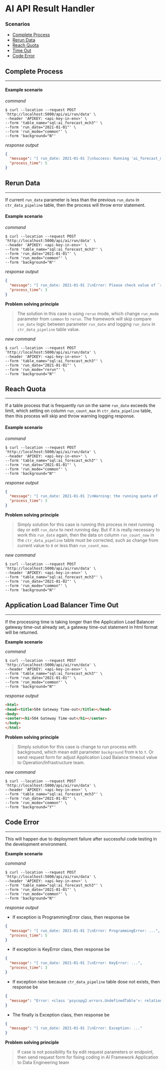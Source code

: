 AI API Result Handler
=====================

### Scenarios
- [Complete Process](#complete-process)
- [Rerun Data](#rerun-data)
- [Reach Quota](#reach-quota)
- [Time Out](#application-load-balancer-time-out)
- [Code Error](#code-error)

Complete Process
----------------

---

#### **Example scenario**

_command_
```shell
$ curl --location --request POST 'http://localhost:5000/api/ai/run/data' \
--header 'APIKEY: <api-key-in-env>' \
--form 'table_name="sql:ai_forecast_mch3"' \
--form 'run_date="2021-01-01"' \
--form 'run_mode="common"' \
--form 'background="N"'
```

_response output_
```json
{
  "message": "[ run_date: 2021-01-01 ]\nSuccess: Running 'ai_forecast_mch3' mode 'common' with logging value (52 rows, 2 sec)",
  "process_time": 5
}
```

Rerun Data
----------

---

If current `run_date` parameter is less than the previous `run_date` in `ctr_data_pipeline` table, then the process will throw error statement.

#### **Example scenario**

_command_
```shell
$ curl --location --request POST 'http://localhost:5000/api/ai/run/data' \
--header 'APIKEY: <api-key-in-env>' \
--form 'table_name="sql:ai_forecast_mch3"' \
--form 'run_date="2021-01-01"' \
--form 'run_mode="common"' \
--form 'background="N"'
```

_response output_
```json
{
  "message": "[ run_date: 2021-01-01 ]\nError: Please check value of `run_date`, which less than the current control running date: '2021-01-02'",
  "process_time": 3
}
```

**Problem solving principle**

> The solution in this case is using `rerun` mode, which change `run_mode` parameter from `common` to `rerun`.
> The framework will skip compare `run_date` logic between parameter `run_date` and logging `run_date` in `ctr_data_pipeline` table value.

_new command_
```shell
$ curl --location --request POST 'http://localhost:5000/api/ai/run/data' \
--header 'APIKEY: <api-key-in-env>' \
--form 'table_name="sql:ai_forecast_mch3"' \
--form 'run_date="2021-01-01"' \
--form 'run_mode="rerun"' \
--form 'background="N"'
```

Reach Quota
-----------

---

If a table process that is frequently run on the same `run_date` exceeds the limit, which setting on column `run_count_max` in `ctr_data_pipeline` table, then this process will skip and throw warning logging response.

#### **Example scenario**

_command_
```shell
$ curl --location --request POST 'http://localhost:5000/api/ai/run/data' \
--header 'APIKEY: <api-key-in-env>' \
--form 'table_name="sql:ai_forecast_mch3"' \
--form 'run_date="2021-01-01"' \
--form 'run_mode="common"' \
--form 'background="N"'
```

_response output_
```json
{
  "message": "[ run_date: 2021-01-01 ]\nWarning: the running quota of 'ai_forecast_mch3' has been reached.",
  "process_time": 3
}
```

**Problem solving principle**

> Simply solution for this case is running this process in next running day or edit `run_date` to next running day.
> But if it is really necessary to work this `run_date` again, then the data on column `run_count_now` in the `ctr_data_pipeline` table must be corrected, such as change from current value to `0` or less than `run_count_max`.

_new command_
```shell
$ curl --location --request POST 'http://localhost:5000/api/ai/run/data' \
--header 'APIKEY: <api-key-in-env>' \
--form 'table_name="sql:ai_forecast_mch3"' \
--form 'run_date="2021-01-02"' \
--form 'run_mode="common"' \
--form 'background="N"'
```

Application Load Balancer Time Out
----------------------------------

---

If the processing time is taking longer than the Application Load Balancer gateway time-out already set, a gateway time-out statement in html format will be returned.

**Example scenario**

_command_
```shell
$ curl --location --request POST 'http://localhost:5000/api/ai/run/data' \
--header 'APIKEY: <api-key-in-env>' \
--form 'table_name="sql:ai_forecast_mch3"' \
--form 'run_date="2021-01-01"' \
--form 'run_mode="common"' \
--form 'background="N"'
```

_response output_
```html
<html>
<head><title>504 Gateway Time-out</title></head>
<body>
<center><h1>504 Gateway Time-out</h1></center>
</body>
</html>
```

**Problem solving principle**

> Simply solution for this case is change to run process with background, which mean edit parameter `background` from `N` to `Y`.
> Or send request form for adjust Application Load Balance timeout value to Operation/Infrastructure team.

_new command_
```shell
$ curl --location --request POST 'http://localhost:5000/api/ai/run/data' \
--header 'APIKEY: <api-key-in-env>' \
--form 'table_name="sql:ai_forecast_mch3"' \
--form 'run_date="2021-01-01"' \
--form 'run_mode="common"' \
--form 'background="Y"'
```

Code Error
----------

---

This will happen due to deployment failure after successful code testing in the development environment.

**Example scenario**

_command_
```shell
$ curl --location --request POST 'http://localhost:5000/api/ai/run/data' \
--header 'APIKEY: <api-key-in-env>' \
--form 'table_name="sql:ai_forecast_mch3"' \
--form 'run_date="2021-01-01"' \
--form 'run_mode="common"' \
--form 'background="N"'
```

_response output_

- If exception is ProgrammingError class, then response be
```json
{
  "message": "[ run_date: 2021-01-01 ]\nError: ProgrammingError: ...",
  "process_time": 5
}
```

- If exception is KeyError class, then response be
```json
{
  "message": "[ run_date: 2021-01-01 ]\nError: KeyError: ...",
  "process_time": 3
}
```

- If exception raise because `ctr_data_pipeline` table dose not exists, then response be
```json
{
  "message": "Error: <class 'psycopg2.errors.UndefinedTable'>: relation \"ai.ctr_data_pipeline\" does not exist\nLINE 3:  from ai.ctr_data_pipeline\n                        ^\n"
}
```

- The finally is Exception class, then response be
```json
{
  "message": "[ run_date: 2021-01-01 ]\nError: Exception: ..."
}
```

**Problem solving principle**

> If case is not possibility fix by edit request parameters or endpoint, then send request form for fixing coding in AI Framework Application to Data Engineering team

